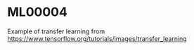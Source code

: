# ML00004
Example of transfer learning from https://www.tensorflow.org/tutorials/images/transfer_learning
